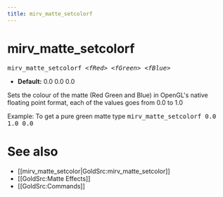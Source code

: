 ```yaml
---
title: mirv_matte_setcolorf
---
```


# mirv_matte_setcolorf

<tt>mirv_matte_setcolorf _&lt;fRed&gt;_ _&lt;fGreen&gt;_ _&lt;fBlue&gt;_</tt>

* **Default:** 0.0 0.0 0.0

Sets the colour of the matte (Red Green and Blue) in OpenGL's native floating point format, each of the values goes from 0.0 to 1.0

Example: To get a pure green matte type <tt>mirv_matte_setcolorf 0.0 1.0 0.0</tt>

# See also

* [[mirv_matte_setcolor|GoldSrc:mirv_matte_setcolor]]
* [[GoldSrc:Matte Effects]]
* [[GoldSrc:Commands]]

